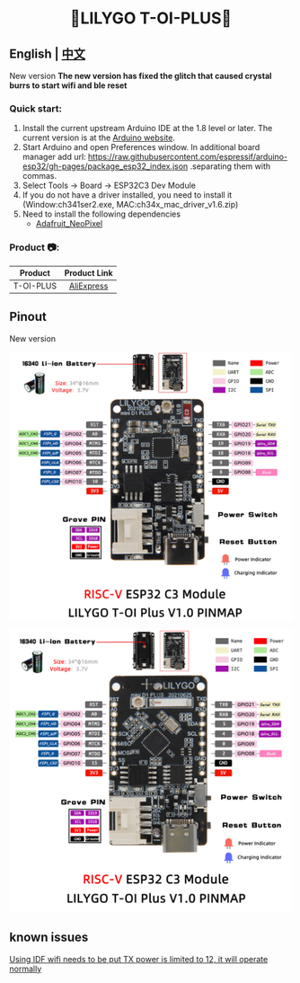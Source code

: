 <h1 align = "center">🌟LILYGO T-OI-PLUS🌟</h1>

## **English | [中文](./README_CN.MD)**

New version
**The new version has fixed the glitch that caused crystal burrs to start wifi and ble reset**

<h3 align = "left">Quick start:</h3>

1. Install the current upstream Arduino IDE at the 1.8 level or later. The current version is at the [Arduino website](http://www.arduino.cc/en/main/software).
2. Start Arduino and open Preferences window. In additional board manager add url: https://raw.githubusercontent.com/espressif/arduino-esp32/gh-pages/package_esp32_index.json .separating them with commas.
3. Select Tools -> Board -> ESP32C3 Dev Module
4. If you do not have a driver installed, you need to install it (Window:ch341ser2.exe, MAC:ch34x_mac_driver_v1.6.zip)
5. Need to install the following dependencies
     - [Adafruit_NeoPixel](https://github.com/adafruit/Adafruit_NeoPixel)

<h3 align = "left">Product 📷:</h3>

|  Product  |                            Product  Link                            |
| :-------: | :-----------------------------------------------------------------: |
| T-OI-PLUS | [AliExpress](https://www.aliexpress.com/item/1005003348936965.html) |

## Pinout
New version

![](image/new_TOI_Plus.png)

![](image/TOI_Plus.jpg)

## known issues
[Using IDF wifi needs to be put TX power is limited to 12, it will operate normally](https://github.com/espressif/esp-idf/issues/7082)


